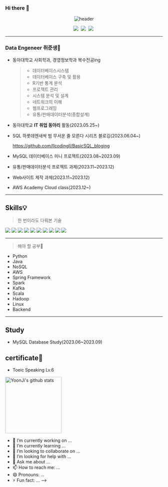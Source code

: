 ### Hi there 👋
<div align="center">

  ![header](https://capsule-render.vercel.app/api?type=shark&color=auto&height=210&section=header&text=Hi!%20I'm%20윤지😼&fontSize=52)
  
  </div> 

<p align="center">
  <a href="mailto:ll.o.llwhkr@gmail.com"><img src="https://img.shields.io/badge/Gmail-d14836?style=flat-square&logo=Gmail&logoColor=white&link=ll.o.llwhkr@gmail.com"/></a>&nbsp
  <a href="https://ll-llwhkr.tistory.com"><img src="https://img.shields.io/badge/Tistory-000000?style=flat-square&logo=Tistory&logoColor=white&link=https://ll-llwhkr.tistory.com"/></a>&nbsp
  <a href="https://www.instagram.com/young93157/"><img src="https://img.shields.io/badge/Instagram-E4405F?style=flat-square&logo=Instagram&logoColor=white&link=https://www.instagram.com/young93157/"/></a>&nbsp
  
---
### **Data Engeneer** 취준생💪
+ 동아대학교 사회학과, 경영정보학과 복수전공ing
  > + 데이터베이스시스템
  > + 데이터베이스 구축 및 활용
  > + R기반 통계 분석
  > + 프로젝트 관리
  > + 시스템 분석 및 설계
  > + 네트워크의 이해
  > + 웹프로그래밍
  > + 유통/판매데이터분석(종합설계)
  
+ 동아대학교 **IT 취업 동아리** 활동(2023.05.25~)
+ SQL 하룻데엔새싹 범 무서운 줄 모른다 시리즈 블로깅(2023.06.04~)

  https://github.com/llcodingll/BasicSQL_bloging
+ MySQL 데이터베이스 미니 프로젝트(2023.08~2023.09)
+ 유통/판매데이터분석 프로젝트 과제(2023.11~2023.12)
+ Web사이트 제작 과제(2023.11~2023.12)
+ AWS Academy Cloud class(2023.12~)
  

---
## Skills💡
> 한 번이라도 다뤄본 기술
<p>
  <img src="https://img.shields.io/badge/Python-3766AB?style=flat-square&logo=Python&logoColor=navy"/>
  <img src="https://img.shields.io/badge/R-276DC3?style=flat-square&logo=R&logoColor=blue"/>
  <img src="https://img.shields.io/badge/mysql-4479A1?style=flat-square&logo=mysql&logoColor=white">
  <img src="https://img.shields.io/badge/html5-E34F26?style=flat-square&logo=html5&logoColor=white">
  <img src="https://img.shields.io/badge/css-1572B6?style=flat-square&logo=css3&logoColor=white">
  <img src="https://img.shields.io/badge/javascript-F7DF1E?style=flat-square&logo=javascript&logoColor=black">
  <img src="https://img.shields.io/badge/tableau-E97627?style=flat-square&logo=tableau&logoColor=white">
  <img src="https://img.shields.io/badge/pandas-150458?style=flat-square&logo=pandas&logoColor=white">
  <img src="https://img.shields.io/badge/googlecolab-F9AB00?style=flat-square&logo=googlecolab&logoColor=white">
  <img src="https://img.shields.io/badge/spring-6DB33F?style=flat-square&logo=spring&logoColor=white">
</p>

---
> 해야 할 공부🎯
+ Python
+ Java
+ NoSQL
+ AWS
+ Spring Framework
+ Spark
+ Kafka
+ Scala
+ Hadoop
+ Linux
+ Backend
---
             
## Study
+ MySQL Database Study(2023.06~2023.09)

## certificate📝
+ Toeic Speaking Lv.6

<a href="https://github.com/llcodingll"><img align="center" style="height:180px" src="https://github-readme-stats.vercel.app/api?username=llcodingll&show_icons=true&include_all_commits=true&theme=nord&hide_border=true" alt="YoonJi's github stats" /></a>



- 🔭 I’m currently working on ...
- 🌱 I’m currently learning ...
- 👯 I’m looking to collaborate on ...
- 🤔 I’m looking for help with ...
- 💬 Ask me about ...
- 📫 How to reach me: ...
- 😄 Pronouns: ...
- ⚡ Fun fact: ...
-->

